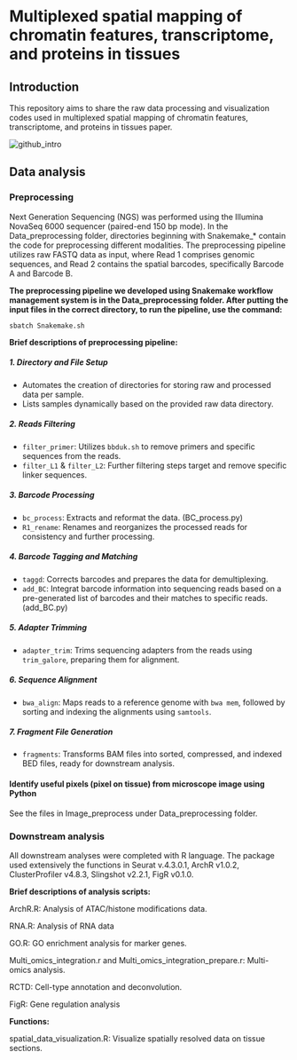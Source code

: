 # Multiplexed spatial mapping of chromatin features, transcriptome, and proteins in tissues

## Introduction
This repository aims to share the raw data processing and visualization codes used in multiplexed spatial mapping of chromatin features, transcriptome, and proteins in tissues paper.


![github_intro](https://github.com/liranmao/Spatial_multi_omics/assets/78578236/2986f184-04c3-4fc2-8166-9e088c83a7cb)


## Data analysis
### Preprocessing
 Next Generation Sequencing (NGS) was performed using the Illumina NovaSeq 6000 sequencer (paired-end 150 bp mode). In the Data_preprocessing folder, directories beginning with Snakemake_* contain the code for preprocessing different modalities. The preprocessing pipeline utilizes raw FASTQ data as input, where Read 1 comprises genomic sequences, and Read 2 contains the spatial barcodes, specifically Barcode A and Barcode B.

**The preprocessing pipeline we developed using Snakemake workflow management system is in the Data_preprocessing folder. After putting the input files in the correct directory, to run the pipeline, use the command:**

    sbatch Snakemake.sh


**Brief descriptions of preprocessing pipeline:**
##### 1. **Directory and File Setup**
- Automates the creation of directories for storing raw and processed data per sample.
- Lists samples dynamically based on the provided raw data directory.

##### 2. **Reads Filtering**
- `filter_primer`: Utilizes `bbduk.sh` to remove primers and specific sequences from the reads.
- `filter_L1` & `filter_L2`: Further filtering steps target and remove specific linker sequences.

##### 3. **Barcode Processing**
- `bc_process`: Extracts and reformat the data. (BC_process.py)
- `R1_rename`: Renames and reorganizes the processed reads for consistency and further processing.

##### 4. **Barcode Tagging and Matching**
- `taggd`: Corrects barcodes and prepares the data for demultiplexing.
- `add_BC`: Integrat barcode information into sequencing reads based on a pre-generated list of barcodes and their matches to specific reads. (add_BC.py)

##### 5. **Adapter Trimming**
- `adapter_trim`: Trims sequencing adapters from the reads using `trim_galore`, preparing them for alignment.

##### 6. **Sequence Alignment**
- `bwa_align`: Maps reads to a reference genome with `bwa mem`, followed by sorting and indexing the alignments using `samtools`.

##### 7. **Fragment File Generation**
- `fragments`: Transforms BAM files into sorted, compressed, and indexed BED files, ready for downstream analysis.




####  Identify useful pixels (pixel on tissue) from microscope image using Python
See the files in Image_preprocess under Data_preprocessing folder.



### Downstream analysis
All downstream analyses were completed with R language. The package used extensively the functions in Seurat v.4.3.0.1, ArchR v1.0.2, ClusterProfiler v4.8.3, Slingshot v2.2.1, FigR v0.1.0. 

**Brief descriptions of analysis scripts:**

ArchR.R: Analysis of ATAC/histone modifications data.

RNA.R: Analysis of RNA data

GO.R: GO enrichment analysis for marker genes.

Multi_omics_integration.r and Multi_omics_integration_prepare.r: Multi-omics analysis.

RCTD: Cell-type annotation and deconvolution.

FigR: Gene regulation analysis

**Functions:**

spatial_data_visualization.R: Visualize spatially resolved data on tissue sections.



